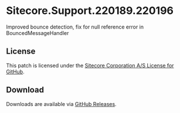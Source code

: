 # Sitecore.Support.220189.220196
Improved bounce detection, fix for null reference error in BouncedMessageHandler

## License  
This patch is licensed under the [Sitecore Corporation A/S License for GitHub](https://github.com/sitecoresupport/Sitecore.Support.220189.220196/blob/master/LICENSE).  

## Download  
Downloads are available via [GitHub Releases](https://github.com/sitecoresupport/Sitecore.Support.220189.220196/releases).  
